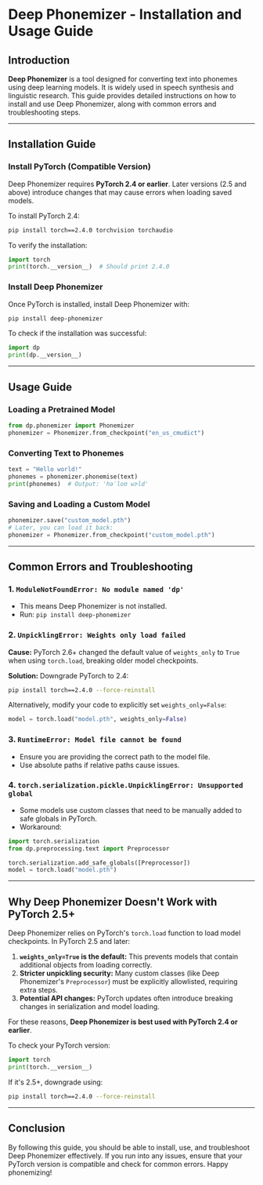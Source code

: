 # Deep Phonemizer - Installation and Usage Guide

## Introduction
**Deep Phonemizer** is a tool designed for converting text into phonemes using deep learning models. It is widely used in speech synthesis and linguistic research. This guide provides detailed instructions on how to install and use Deep Phonemizer, along with common errors and troubleshooting steps.

---

## Installation Guide

### Install PyTorch (Compatible Version)
Deep Phonemizer requires **PyTorch 2.4 or earlier**. Later versions (2.5 and above) introduce changes that may cause errors when loading saved models.

To install PyTorch 2.4:
```bash
pip install torch==2.4.0 torchvision torchaudio
```

To verify the installation:
```python
import torch
print(torch.__version__)  # Should print 2.4.0
```

### Install Deep Phonemizer
Once PyTorch is installed, install Deep Phonemizer with:
```bash
pip install deep-phonemizer
```

To check if the installation was successful:
```python
import dp
print(dp.__version__)
```

---

## Usage Guide

### Loading a Pretrained Model
```python
from dp.phonemizer import Phonemizer
phonemizer = Phonemizer.from_checkpoint("en_us_cmudict")
```

### Converting Text to Phonemes
```python
text = "Hello world!"
phonemes = phonemizer.phonemise(text)
print(phonemes)  # Output: 'həˈloʊ wɝld'
```

### Saving and Loading a Custom Model
```python
phonemizer.save("custom_model.pth")
# Later, you can load it back:
phonemizer = Phonemizer.from_checkpoint("custom_model.pth")
```

---

## Common Errors and Troubleshooting

### 1. `ModuleNotFoundError: No module named 'dp'`
- This means Deep Phonemizer is not installed.
- Run: `pip install deep-phonemizer`

### 2. `UnpicklingError: Weights only load failed`
**Cause:** PyTorch 2.6+ changed the default value of `weights_only` to `True` when using `torch.load`, breaking older model checkpoints.

**Solution:** Downgrade PyTorch to 2.4:
```bash
pip install torch==2.4.0 --force-reinstall
```
Alternatively, modify your code to explicitly set `weights_only=False`:
```python
model = torch.load("model.pth", weights_only=False)
```

### 3. `RuntimeError: Model file cannot be found`
- Ensure you are providing the correct path to the model file.
- Use absolute paths if relative paths cause issues.

### 4. `torch.serialization.pickle.UnpicklingError: Unsupported global`
- Some models use custom classes that need to be manually added to safe globals in PyTorch.
- Workaround:
```python
import torch.serialization
from dp.preprocessing.text import Preprocessor

torch.serialization.add_safe_globals([Preprocessor])
model = torch.load("model.pth")
```

---

## Why Deep Phonemizer Doesn't Work with PyTorch 2.5+
Deep Phonemizer relies on PyTorch's `torch.load` function to load model checkpoints. In PyTorch 2.5 and later:
1. **`weights_only=True` is the default:** This prevents models that contain additional objects from loading correctly.
2. **Stricter unpickling security:** Many custom classes (like Deep Phonemizer's `Preprocessor`) must be explicitly allowlisted, requiring extra steps.
3. **Potential API changes:** PyTorch updates often introduce breaking changes in serialization and model loading.

For these reasons, **Deep Phonemizer is best used with PyTorch 2.4 or earlier**.

To check your PyTorch version:
```python
import torch
print(torch.__version__)
```
If it's 2.5+, downgrade using:
```bash
pip install torch==2.4.0 --force-reinstall
```

---

## Conclusion
By following this guide, you should be able to install, use, and troubleshoot Deep Phonemizer effectively. If you run into any issues, ensure that your PyTorch version is compatible and check for common errors. Happy phonemizing!

